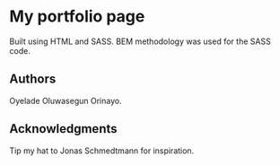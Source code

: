 # My portfolio page
Built using HTML and SASS. BEM methodology was used for the SASS code.

## Authors
Oyelade Oluwasegun Orinayo.

## Acknowledgments
Tip my hat to Jonas Schmedtmann for inspiration.
